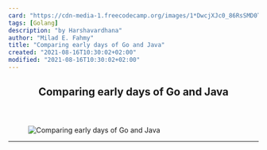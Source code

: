 ```yaml
---
card: "https://cdn-media-1.freecodecamp.org/images/1*DwcjXJc0_86RsSMD0TpfFQ.jpeg"
tags: [Golang]
description: "by Harshavardhana"
author: "Milad E. Fahmy"
title: "Comparing early days of Go and Java"
created: "2021-08-16T10:30:02+02:00"
modified: "2021-08-16T10:30:02+02:00"
---
```

<div class="site-wrapper">
<main id="site-main" class="site-main outer">
<div class="inner">
<article class="post-full post tag-golang tag-programming tag-java tag-tech tag-web-development ">
<header class="post-full-header">
<h1 class="post-full-title">Comparing early days of Go and Java</h1>
</header>
<figure class="post-full-image">
<picture>
<source media="(max-width: 700px)" sizes="1px" srcset="data:image/gif;base64,R0lGODlhAQABAIAAAAAAAP///yH5BAEAAAAALAAAAAABAAEAAAIBRAA7 1w">
<source media="(min-width: 701px)" sizes="(max-width: 800px) 400px,
(max-width: 1170px) 700px,
1400px" srcset="https://cdn-media-1.freecodecamp.org/images/1*DwcjXJc0_86RsSMD0TpfFQ.jpeg 300w,
https://cdn-media-1.freecodecamp.org/images/1*DwcjXJc0_86RsSMD0TpfFQ.jpeg 600w,
https://cdn-media-1.freecodecamp.org/images/1*DwcjXJc0_86RsSMD0TpfFQ.jpeg 1000w,
https://cdn-media-1.freecodecamp.org/images/1*DwcjXJc0_86RsSMD0TpfFQ.jpeg 2000w">
<img onerror="this.style.display='none'" src="https://cdn-media-1.freecodecamp.org/images/1*DwcjXJc0_86RsSMD0TpfFQ.jpeg" alt="Comparing early days of Go and Java">
</picture>
</figure>
<section class="post-full-content">
<div class="post-content medium-migrated-article">
</div>
<hr>
</section>
</article>
</div>
</main>
</div>
<!-- Google Tag Manager (noscript) -->
<!-- End Google Tag Manager (noscript) -->
